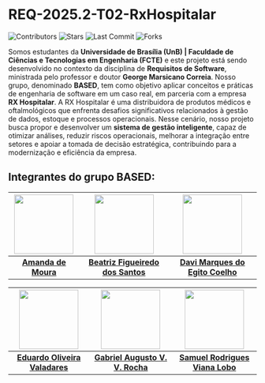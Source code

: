 # REQ-2025.2-T02-RxHospitalar

![Contributors](https://img.shields.io/github/contributors/mdsreq-fga-unb/REQ-2025.2-T02-RxHospitalar)
![Stars](https://img.shields.io/github/stars/mdsreq-fga-unb/REQ-2025.2-T02-RxHospitalar)
![Last Commit](https://img.shields.io/github/last-commit/mdsreq-fga-unb/REQ-2025.2-T02-RxHospitalar)
![Forks](https://img.shields.io/github/forks/mdsreq-fga-unb/REQ-2025.2-T02-RxHospitalar)

Somos estudantes da **Universidade de Brasília (UnB) | Faculdade de Ciências e Tecnologias em Engenharia (FCTE)** e este projeto está sendo desenvolvido no contexto da disciplina de **Requisitos de Software**, ministrada pelo professor e doutor **George Marsicano Correia**. Nosso grupo, denominado **BASED**, tem como objetivo aplicar conceitos e práticas de engenharia de software em um caso real, em parceria com a empresa **RX Hospitalar**. A RX Hospitalar é uma distribuidora de produtos médicos e oftalmológicos que enfrenta desafios significativos relacionados à gestão de dados, estoque e processos operacionais. Nesse cenário, nosso projeto busca propor e desenvolver um **sistema de gestão inteligente**, capaz de otimizar análises, reduzir riscos operacionais, melhorar a integração entre setores e apoiar a tomada de decisão estratégica, contribuindo para a modernização e eficiência da empresa.

## Integrantes do grupo BASED:

| <img src="https://github.com/AmandaaMoura.png" width="120"/> | <img src="https://github.com/BeatrizSants.png" width="120"/> | <img src="https://github.com/daviegito.png" width="120"/> |
|:------------------------------------------------------------:|:------------------------------------------------------------:|:---------------------------------------------------------:|
| **[Amanda de Moura](https://github.com/AmandaaMoura)**       | **[Beatriz Figueiredo dos Santos](https://github.com/BeatrizSants)** | **[Davi Marques do Egito Coelho](https://github.com/daviegito)** |

| <img src="https://github.com/Tridudys.png" width="120"/> | <img src="https://github.com/gabrielaugusto23.png" width="120"/> | <img src="https://github.com/samuelvlobo.png" width="120"/> |
|:--------------------------------------------------------:|:----------------------------------------------------------------:|:-----------------------------------------------------------:|
| **[Eduardo Oliveira Valadares](https://github.com/Tridudys)** | **[Gabriel Augusto V. V. Rocha](https://github.com/gabrielaugusto23)** | **[Samuel Rodrigues Viana Lobo](https://github.com/samuelvlobo)** |
